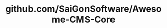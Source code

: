 ---
layout: post
title: github.com/SaiGonSoftware/Awesome-CMS-Core
categories: link
tags: [انگلیسی, گیت‌هاب, برنامه‌نویسی]
---
